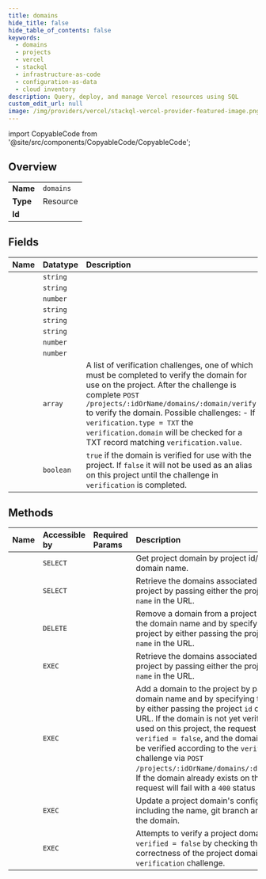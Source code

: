 ```yaml
---
title: domains
hide_title: false
hide_table_of_contents: false
keywords:
  - domains
  - projects
  - vercel    
  - stackql
  - infrastructure-as-code
  - configuration-as-data
  - cloud inventory
description: Query, deploy, and manage Vercel resources using SQL
custom_edit_url: null
image: /img/providers/vercel/stackql-vercel-provider-featured-image.png
---
```


import CopyableCode from '@site/src/components/CopyableCode/CopyableCode';




## Overview
<table><tbody>
<tr><td><b>Name</b></td><td><code>domains</code></td></tr>
<tr><td><b>Type</b></td><td>Resource</td></tr>
<tr><td><b>Id</b></td><td><CopyableCode code="vercel.projects.domains" /></td></tr>
</tbody></table>

## Fields
| Name | Datatype | Description |
|:-----|:---------|:------------|
| <CopyableCode code="name" /> | `string` |  |
| <CopyableCode code="apexName" /> | `string` |  |
| <CopyableCode code="createdAt" /> | `number` |  |
| <CopyableCode code="gitBranch" /> | `string` |  |
| <CopyableCode code="projectId" /> | `string` |  |
| <CopyableCode code="redirect" /> | `string` |  |
| <CopyableCode code="redirectStatusCode" /> | `number` |  |
| <CopyableCode code="updatedAt" /> | `number` |  |
| <CopyableCode code="verification" /> | `array` | A list of verification challenges, one of which must be completed to verify the domain for use on the project. After the challenge is complete `POST /projects/:idOrName/domains/:domain/verify` to verify the domain. Possible challenges: - If `verification.type = TXT` the `verification.domain` will be checked for a TXT record matching `verification.value`. |
| <CopyableCode code="verified" /> | `boolean` | `true` if the domain is verified for use with the project. If `false` it will not be used as an alias on this project until the challenge in `verification` is completed. |
## Methods
| Name | Accessible by | Required Params | Description |
|:-----|:--------------|:----------------|:------------|
| <CopyableCode code="get_project_domain" /> | `SELECT` | <CopyableCode code="domain, idOrName, teamId" /> | Get project domain by project id/name and domain name. |
| <CopyableCode code="get_project_domains" /> | `SELECT` | <CopyableCode code="idOrName, teamId" /> | Retrieve the domains associated with a given project by passing either the project `id` or `name` in the URL. |
| <CopyableCode code="remove_project_domain" /> | `DELETE` | <CopyableCode code="domain, idOrName, teamId" /> | Remove a domain from a project by passing the domain name and by specifying the project by either passing the project `id` or `name` in the URL. |
| <CopyableCode code="_get_project_domains" /> | `EXEC` | <CopyableCode code="idOrName, teamId" /> | Retrieve the domains associated with a given project by passing either the project `id` or `name` in the URL. |
| <CopyableCode code="add_project_domain" /> | `EXEC` | <CopyableCode code="idOrName, teamId, data__name" /> | Add a domain to the project by passing its domain name and by specifying the project by either passing the project `id` or `name` in the URL. If the domain is not yet verified to be used on this project, the request will return `verified = false`, and the domain will need to be verified according to the `verification` challenge via `POST /projects/:idOrName/domains/:domain/verify`. If the domain already exists on the project, the request will fail with a `400` status code. |
| <CopyableCode code="update_project_domain" /> | `EXEC` | <CopyableCode code="domain, idOrName, teamId" /> | Update a project domain's configuration, including the name, git branch and redirect of the domain. |
| <CopyableCode code="verify_project_domain" /> | `EXEC` | <CopyableCode code="domain, idOrName, teamId" /> | Attempts to verify a project domain with `verified = false` by checking the correctness of the project domain's `verification` challenge. |
